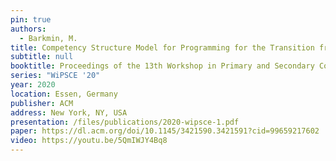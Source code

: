 ```yaml
---
pin: true
authors:
  - Barkmin, M.
title: Competency Structure Model for Programming for the Transition from School to University
subtitle: null
booktitle: Proceedings of the 13th Workshop in Primary and Secondary Computing Education
series: "WiPSCE '20"
year: 2020
location: Essen, Germany
publisher: ACM
address: New York, NY, USA
presentation: /files/publications/2020-wipsce-1.pdf
paper: https://dl.acm.org/doi/10.1145/3421590.3421591?cid=99659217602
video: https://youtu.be/5QmIWJY4Bq8
---
```

